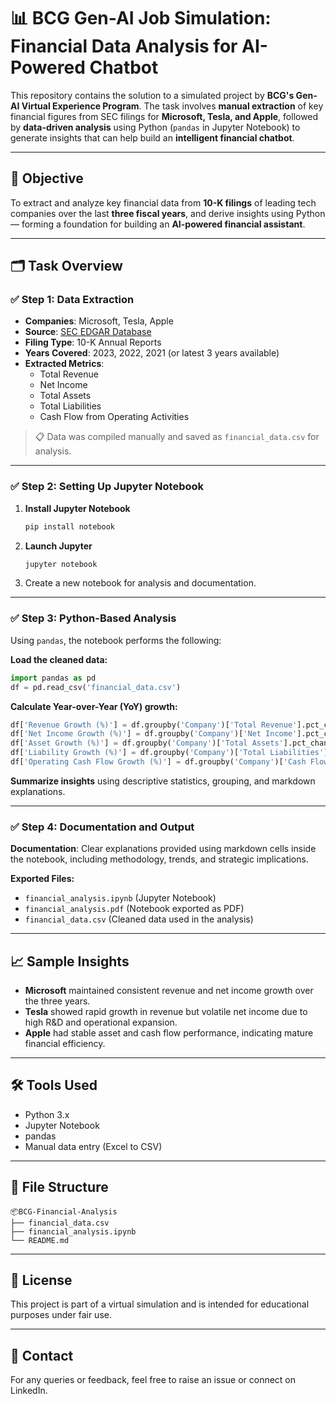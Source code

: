 # 📊 BCG Gen-AI Job Simulation: Financial Data Analysis for AI-Powered Chatbot

This repository contains the solution to a simulated project by **BCG's Gen-AI Virtual Experience Program**. The task involves **manual extraction** of key financial figures from SEC filings for **Microsoft, Tesla, and Apple**, followed by **data-driven analysis** using Python (`pandas` in Jupyter Notebook) to generate insights that can help build an **intelligent financial chatbot**.

---

## 🧠 Objective

To extract and analyze key financial data from **10-K filings** of leading tech companies over the last **three fiscal years**, and derive insights using Python — forming a foundation for building an **AI-powered financial assistant**.

---

## 🗂️ Task Overview

### ✅ Step 1: Data Extraction

- **Companies**: Microsoft, Tesla, Apple  
- **Source**: [SEC EDGAR Database](https://www.sec.gov/edgar.shtml)  
- **Filing Type**: 10-K Annual Reports  
- **Years Covered**: 2023, 2022, 2021 (or latest 3 years available)  
- **Extracted Metrics**:
  - Total Revenue
  - Net Income
  - Total Assets
  - Total Liabilities
  - Cash Flow from Operating Activities

> 📋 Data was compiled manually and saved as `financial_data.csv` for analysis.

---

### ✅ Step 2: Setting Up Jupyter Notebook

1. **Install Jupyter Notebook**
   ```bash
   pip install notebook
   ```

2. **Launch Jupyter**
   ```bash
   jupyter notebook
   ```

3. Create a new notebook for analysis and documentation.

---

### ✅ Step 3: Python-Based Analysis

Using `pandas`, the notebook performs the following:

**Load the cleaned data:**
```python
import pandas as pd
df = pd.read_csv('financial_data.csv')
```

**Calculate Year-over-Year (YoY) growth:**
```python
df['Revenue Growth (%)'] = df.groupby('Company')['Total Revenue'].pct_change() * 100
df['Net Income Growth (%)'] = df.groupby('Company')['Net Income'].pct_change() * 100
df['Asset Growth (%)'] = df.groupby('Company')['Total Assets'].pct_change() * 100
df['Liability Growth (%)'] = df.groupby('Company')['Total Liabilities'].pct_change() * 100
df['Operating Cash Flow Growth (%)'] = df.groupby('Company')['Cash Flow from Operating Activities'].pct_change() * 100
```

**Summarize insights** using descriptive statistics, grouping, and markdown explanations.

---

### ✅ Step 4: Documentation and Output

**Documentation**: Clear explanations provided using markdown cells inside the notebook, including methodology, trends, and strategic implications.

**Exported Files:**

- `financial_analysis.ipynb` (Jupyter Notebook)
- `financial_analysis.pdf` (Notebook exported as PDF)
- `financial_data.csv` (Cleaned data used in the analysis)

---

## 📈 Sample Insights

- **Microsoft** maintained consistent revenue and net income growth over the three years.
- **Tesla** showed rapid growth in revenue but volatile net income due to high R&D and operational expansion.
- **Apple** had stable asset and cash flow performance, indicating mature financial efficiency.

---

## 🛠️ Tools Used

- Python 3.x  
- Jupyter Notebook  
- pandas  
- Manual data entry (Excel to CSV)

---

## 📁 File Structure

```
📦BCG-Financial-Analysis
├── financial_data.csv
├── financial_analysis.ipynb
└── README.md
```

---

## 🧾 License

This project is part of a virtual simulation and is intended for educational purposes under fair use.

---

## 🙋 Contact

For any queries or feedback, feel free to raise an issue or connect on LinkedIn.
